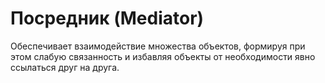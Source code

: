<h1>Посредник (Mediator)</h1>
<p>Обеспечивает взаимодействие множества объектов, формируя при этом слабую связанность и избавляя 
  объекты от необходимости явно ссылаться друг на друга.</p>
